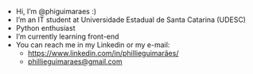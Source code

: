 - Hi, I’m @phiguimaraes :)
- I’m an IT student at Universidade Estadual de Santa Catarina (UDESC)
- Python enthusiast 
- I’m currently learning front-end
- You can reach me in my Linkedin or my e-mail:
    * https://www.linkedin.com/in/phillieguimarães/
    * phillieguimaraes@gmail.com


